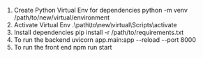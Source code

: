 1. Create Python Virtual Env for dependencies
python -m venv /path/to/new/virtual/environment
2. Activate Virtual Env
.\path\to\new\virtual\Scripts\activate
3. Install dependencies
pip install -r /path/to/requirements.txt
4. To run the backend
uvicorn app.main:app --reload --port 8000
5. To run the front end
npm run start
